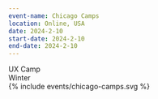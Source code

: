 ```yaml
---
event-name: Chicago Camps
location: Online, USA
date: 2024-2-10
start-date: 2024-2-10
end-date: 2024-2-10
---
```


<div class="grid-x cell">
  <div class="description grid-x cell align-justify">
    <div class="cell shrink">UX Camp</div>
    <div class="cell shrink">Winter</div>
  </div>
  <div class="cell logo-wrapper">
    {% include events/chicago-camps.svg %}
  </div>
</div>